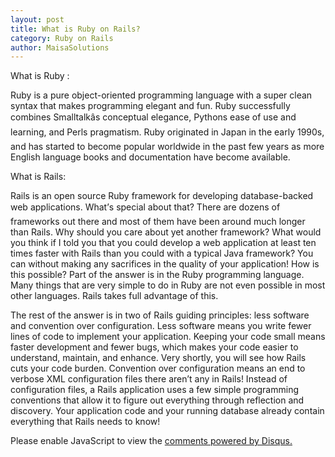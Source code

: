 ```yaml
---
layout: post
title: What is Ruby on Rails?
category: Ruby on Rails
author: MaisaSolutions
---
```



<span class="side_heading_color">What is Ruby :</span>

Ruby is a pure object-oriented programming language with a super clean syntax that makes programming elegant and fun. Ruby successfully combines Smalltalkâs conceptual elegance, Pythons ease of use and learning, and Perls pragmatism. Ruby originated in Japan in the early 1990s, and has started to become popular worldwide in the past few years as more English language books and documentation have become available.

<span class="side_heading_color">What is Rails:</span>

Rails is an open source Ruby framework for developing database-backed web applications.
What’s special about that? There are dozens of frameworks out there and most of them have been around much longer than Rails. Why should you care about yet another framework? What would you think if I told you that you could develop a web application at least ten times faster with Rails than you could with a typical Java framework? You can without making any sacrifices in the quality of your application! How is this possible? Part of the answer is in the Ruby programming language. Many things that are very simple to do in Ruby are not even possible in most other languages. Rails takes full advantage of this.

The rest of the answer is in two of Rails guiding principles: less software and convention over configuration. Less software means you write fewer lines of code to implement your application. Keeping your code small means faster development and fewer bugs, which makes your code easier to understand, maintain, and enhance. Very shortly, you will see how Rails cuts your code burden. Convention over configuration means an end to verbose XML configuration files there aren’t any in Rails! Instead of configuration files, a Rails application uses a few simple programming conventions that allow it to figure out everything through reflection and discovery. Your application code and your running database already contain everything that Rails needs to know!


<div>
<div id="disqus_thread" aria-live="polite"><noscript>Please enable JavaScript to view the <a href="http://disqus.com/?ref_noscript">comments powered by Disqus.</a></noscript>
</div>
</div>

<script type="text/javascript">
	var disqus_shortname = 'maisa';
	// var disqus_developer = 1;
	var disqus_identifier = 'http://maisaengineering.github.com/What-is-ruby-on-rails';
	var disqus_url = 'http://maisaengineering.github.com/What-is-ruby-on-rails';
	var disqus_script = 'embed.js';
	(function () {
	var dsq = document.createElement('script'); dsq.type = 'text/javascript'; dsq.async = true;
	dsq.src = 'http://' + disqus_shortname + '.disqus.com/' + disqus_script;
	(document.getElementsByTagName('head')[0] || document.getElementsByTagName('body')[0]).appendChild(dsq);
	}());
</script>